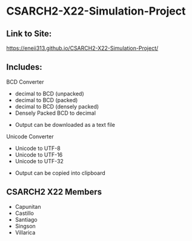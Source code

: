 # CSARCH2-X22-Simulation-Project

## Link to Site:
https://eneii313.github.io/CSARCH2-X22-Simulation-Project/

## Includes:
BCD Converter
- decimal to BCD (unpacked)
- decimal to BCD (packed)
- decimal to BCD (densely packed)
- Densely Packed BCD to decimal

+ Output can be downloaded as a text file

Unicode Converter
- Unicode to UTF-8
- Unicode to UTF-16
- Unicode to UTF-32

+ Output can be copied into clipboard

## CSARCH2 X22 Members
- Capunitan
- Castillo
- Santiago
- Singson
- Villarica
